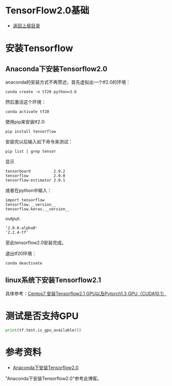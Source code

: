 # TensorFlow2.0基础

* [返回上层目录](../tensorflow2.0.md)



# 安装Tensorflow

## Anaconda下安装Tensorflow2.0

anaconda的安装方式不再赘述，首先虚拟出一个tf2.0的环境：

```shell
conda create -n tf20 python=3.6
```

然后激活这个环境：

```shell
conda activate tf20
```

使用pip来安装tf2.0:

```shell
pip install tensorflow
```

安装完以后输入如下命令来测试：

```shell
pip list | grep tensor
```

显示

```shell
tensorboard          2.0.2              
tensorflow           2.0.0              
tensorflow-estimator 2.0.1  
```

或者在python中输入：

```shell
import tensorflow
tensorflow.__version__
tensorflow.keras.__version__
```

output:

```shell
'2.0.0-alpha0'
'2.2.4-tf'
```

至此tensorflow2.0安装完成。

退出tf20环境：

```shell
conda deactivate
```



## linux系统下安装Tensorflow2.1

具体参考：[Centos7 安装Tensorflow2.1 GPU以及Pytorch1.3 GPU（CUDA10.1）](https://blog.csdn.net/qq_37541097/article/details/103933366)





# 测试是否支持GPU

```python
print(tf.test.is_gpu_available())
```







# 参考资料

* [Anaconda下安装Tensorflow2.0](https://blog.csdn.net/PecoHe/article/details/91356275)

"Anaconda下安装Tensorflow2.0"参考此博客。



